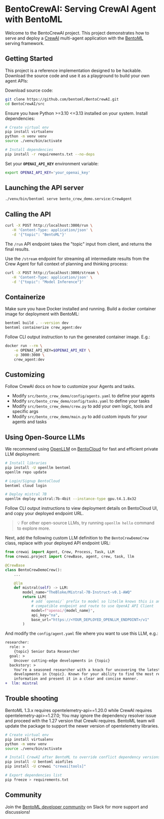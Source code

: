 # BentoCrewAI: Serving CrewAI Agent with BentoML

Welcome to the BentoCrewAI project. This project demonstrates how to serve and deploy a [CrewAI](https://github.com/crewAIInc/crewAI) multi-agent application with the [BentoML](https://github.com/bentoml/BentoML) serving framework.


## Getting Started

This project is a reference implementation designed to be hackable. Download the source code and use it as a playground to build your own agent APIs:

Download source code:
```bash
git clone https://github.com/bentoml/BentoCrewAI.git
cd BentoCrewAI/src
```

Ensure you have Python >=3.10 <=3.13 installed on your system. Install dependencies:
```bash
# Create virtual env
pip install virtualenv
python -m venv venv
source ./venv/bin/activate

# Install dependencies
pip install -r requirements.txt --no-deps
```

Set your **`OPENAI_API_KEY`** environment variable:
```bash
export OPENAI_API_KEY='your_openai_key'
```


## Launching the API server

```bash
./venv/bin/bentoml serve bento_crew_demo.service:CrewAgent
```

## Calling the API

```bash
curl -X POST http://localhost:3000/run \
   -H 'Content-Type: application/json' \
   -d '{"topic": "BentoML"}'
```

The `/run` API endpoint takes the "topic" input from client, and returns the final results.

Use the `/stream` endpoint for streaming all intermediate results from the Crew Agent for full context of planning and thinking process:

```bash
curl -X POST http://localhost:3000/stream \
   -H 'Content-Type: application/json' \
   -d '{"topic": "Model Inference"}'
```

## Containerize 

Make sure you have Docker installed and running. Build a docker container image for deployment with BentoML:

```bash
bentoml build . --version dev
bentoml containerize crew_agent:dev
```

Follow CLI output instruction to run the generated container image. E.g.:

```bash
docker run --rm \
    -e OPENAI_API_KEY=$OPENAI_API_KEY \
    -p 3000:3000 \
    crew_agent:dev
```


## Customizing

Follow CrewAI docs on how to customize your Agents and tasks.

- Modify `src/bento_crew_demo/config/agents.yaml` to define your agents
- Modify `src/bento_crew_demo/config/tasks.yaml` to define your tasks
- Modify `src/bento_crew_demo/crew.py` to add your own logic, tools and specific args
- Modify `src/bento_crew_demo/main.py` to add custom inputs for your agents and tasks

## Using Open-Source LLMs

We recommend using [OpenLLM](https://github.com/bentoml/OpenLLM) on [BentoCloud](https://bentoml.com/)
for fast and efficient private LLM deployment:
```bash
# Install libraries
pip install -U openllm bentoml
openllm repo update

# Login/Signup BentoCloud
bentoml cloud login 

# Deploy mistral 7B
openllm deploy mistral:7b-4bit --instance-type gpu.t4.1.8x32
```
Follow CLI output instructions to view deployment details on BentoCloud UI, and copy your
deployed endpoint URL. 

> 💡 For other open-source LLMs, try running `openllm hello` command to explore more.

Next, add the following custom LLM definition to the `BentoCrewDemoCrew` class, replace with your deployed API endpoint URL:
```python
from crewai import Agent, Crew, Process, Task, LLM
from crewai.project import CrewBase, agent, crew, task, llm

@CrewBase
class BentoCrewDemoCrew():
    ...

    @llm
    def mistral(self) -> LLM:
        model_name="TheBloke/Mistral-7B-Instruct-v0.1-AWQ"
        return LLM(
            # add `openai/` prefix to model so litellm knows this is an openai
            # compatible endpoint and route to use OpenAI API Client
            model=f"openai/{model_name}",
			api_key="na",
            base_url="https://<YOUR_DEPLOYED_OPENLLM_ENDPOINT>/v1"
        )
```

And modify the `config/agent.yaml` file where you want to use this LLM, e.g.:

```diff
researcher:
  role: >
    {topic} Senior Data Researcher
  goal: >
    Uncover cutting-edge developments in {topic}
  backstory: >
    You're a seasoned researcher with a knack for uncovering the latest
    developments in {topic}. Known for your ability to find the most relevant
    information and present it in a clear and concise manner.
+  llm: mistral
```


## Trouble shooting

BentoML 1.3.x requires opentelemetry-api==1.20.0 while CrewAI requires opentelemetry-api>=1.27.0; You may ignore the dependency resolver issue and proceed with the 1.27 version that CrewAi requires. BentoML team will update the package to support the newer version of opentelemetry libraries.


```bash
# Create virtual env
pip install virtualenv
python -m venv venv
source ./venv/bin/activate

# Install CrewAI after BentoML to override conflict dependency versions
pip install -U bentoml aiofiles
pip install -U crewai "crewai[tools]"

# Export dependencies list
pip freeze > requirements.txt
```

## Community

Join the [BentoML developer community](https://l.bentoml.com/join-slack) on Slack for more support and discussions!
